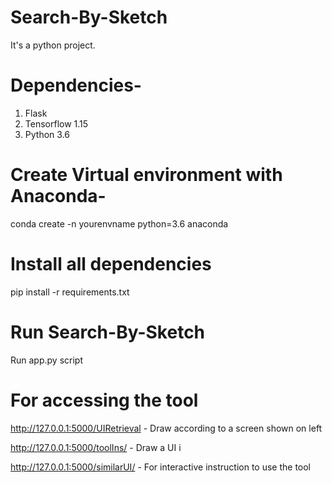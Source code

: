 # Search-By-Sketch
It's a python project. 
# Dependencies-
1. Flask
2. Tensorflow 1.15
3. Python 3.6

# Create Virtual environment with Anaconda-
conda create -n yourenvname python=3.6 anaconda

# Install all dependencies
pip install -r requirements.txt

# Run Search-By-Sketch
Run app.py script

# For accessing the tool
http://127.0.0.1:5000/UIRetrieval - Draw according to a screen shown on left 

http://127.0.0.1:5000/toolIns/ - Draw a UI i

http://127.0.0.1:5000/similarUI/ - For interactive instruction to use the tool 
